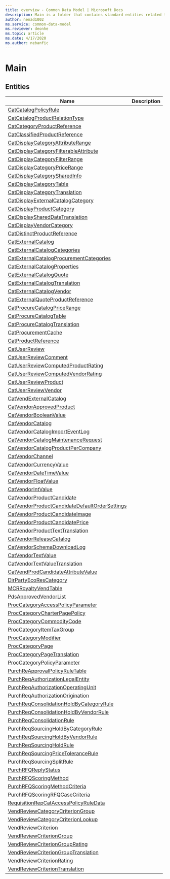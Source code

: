```yaml
---
title: overview - Common Data Model | Microsoft Docs
description: Main is a folder that contains standard entities related to the Common Data Model.
author: nenad1002
ms.service: common-data-model
ms.reviewer: deonhe
ms.topic: article
ms.date: 4/17/2020
ms.author: nebanfic
---
```


# Main


## Entities

|Name|Description|
|---|---|
|[CatCatalogPolicyRule](CatCatalogPolicyRule.md)||
|[CatCatalogProductRelationType](CatCatalogProductRelationType.md)||
|[CatCategoryProductReference](CatCategoryProductReference.md)||
|[CatClassifiedProductReference](CatClassifiedProductReference.md)||
|[CatDisplayCategoryAttributeRange](CatDisplayCategoryAttributeRange.md)||
|[CatDisplayCategoryFilterableAttribute](CatDisplayCategoryFilterableAttribute.md)||
|[CatDisplayCategoryFilterRange](CatDisplayCategoryFilterRange.md)||
|[CatDisplayCategoryPriceRange](CatDisplayCategoryPriceRange.md)||
|[CatDisplayCategorySharedInfo](CatDisplayCategorySharedInfo.md)||
|[CatDisplayCategoryTable](CatDisplayCategoryTable.md)||
|[CatDisplayCategoryTranslation](CatDisplayCategoryTranslation.md)||
|[CatDisplayExternalCatalogCategory](CatDisplayExternalCatalogCategory.md)||
|[CatDisplayProductCategory](CatDisplayProductCategory.md)||
|[CatDisplaySharedDataTranslation](CatDisplaySharedDataTranslation.md)||
|[CatDisplayVendorCategory](CatDisplayVendorCategory.md)||
|[CatDistinctProductReference](CatDistinctProductReference.md)||
|[CatExternalCatalog](CatExternalCatalog.md)||
|[CatExternalCatalogCategories](CatExternalCatalogCategories.md)||
|[CatExternalCatalogProcurementCategories](CatExternalCatalogProcurementCategories.md)||
|[CatExternalCatalogProperties](CatExternalCatalogProperties.md)||
|[CatExternalCatalogQuote](CatExternalCatalogQuote.md)||
|[CatExternalCatalogTranslation](CatExternalCatalogTranslation.md)||
|[CatExternalCatalogVendor](CatExternalCatalogVendor.md)||
|[CatExternalQuoteProductReference](CatExternalQuoteProductReference.md)||
|[CatProcureCatalogPriceRange](CatProcureCatalogPriceRange.md)||
|[CatProcureCatalogTable](CatProcureCatalogTable.md)||
|[CatProcureCatalogTranslation](CatProcureCatalogTranslation.md)||
|[CatProcurementCache](CatProcurementCache.md)||
|[CatProductReference](CatProductReference.md)||
|[CatUserReview](CatUserReview.md)||
|[CatUserReviewComment](CatUserReviewComment.md)||
|[CatUserReviewComputedProductRating](CatUserReviewComputedProductRating.md)||
|[CatUserReviewComputedVendorRating](CatUserReviewComputedVendorRating.md)||
|[CatUserReviewProduct](CatUserReviewProduct.md)||
|[CatUserReviewVendor](CatUserReviewVendor.md)||
|[CatVendExternalCatalog](CatVendExternalCatalog.md)||
|[CatVendorApprovedProduct](CatVendorApprovedProduct.md)||
|[CatVendorBooleanValue](CatVendorBooleanValue.md)||
|[CatVendorCatalog](CatVendorCatalog.md)||
|[CatVendorCatalogImportEventLog](CatVendorCatalogImportEventLog.md)||
|[CatVendorCatalogMaintenanceRequest](CatVendorCatalogMaintenanceRequest.md)||
|[CatVendorCatalogProductPerCompany](CatVendorCatalogProductPerCompany.md)||
|[CatVendorChannel](CatVendorChannel.md)||
|[CatVendorCurrencyValue](CatVendorCurrencyValue.md)||
|[CatVendorDateTimeValue](CatVendorDateTimeValue.md)||
|[CatVendorFloatValue](CatVendorFloatValue.md)||
|[CatVendorIntValue](CatVendorIntValue.md)||
|[CatVendorProductCandidate](CatVendorProductCandidate.md)||
|[CatVendorProductCandidateDefaultOrderSettings](CatVendorProductCandidateDefaultOrderSettings.md)||
|[CatVendorProductCandidateImage](CatVendorProductCandidateImage.md)||
|[CatVendorProductCandidatePrice](CatVendorProductCandidatePrice.md)||
|[CatVendorProductTextTranslation](CatVendorProductTextTranslation.md)||
|[CatVendorReleaseCatalog](CatVendorReleaseCatalog.md)||
|[CatVendorSchemaDownloadLog](CatVendorSchemaDownloadLog.md)||
|[CatVendorTextValue](CatVendorTextValue.md)||
|[CatVendorTextValueTranslation](CatVendorTextValueTranslation.md)||
|[CatVendProdCandidateAttributeValue](CatVendProdCandidateAttributeValue.md)||
|[DirPartyEcoResCategory](DirPartyEcoResCategory.md)||
|[MCRRoyaltyVendTable](MCRRoyaltyVendTable.md)||
|[PdsApprovedVendorList](PdsApprovedVendorList.md)||
|[ProcCategoryAccessPolicyParameter](ProcCategoryAccessPolicyParameter.md)||
|[ProcCategoryCharterPagePolicy](ProcCategoryCharterPagePolicy.md)||
|[ProcCategoryCommodityCode](ProcCategoryCommodityCode.md)||
|[ProcCategoryItemTaxGroup](ProcCategoryItemTaxGroup.md)||
|[ProcCategoryModifier](ProcCategoryModifier.md)||
|[ProcCategoryPage](ProcCategoryPage.md)||
|[ProcCategoryPageTranslation](ProcCategoryPageTranslation.md)||
|[ProcCategoryPolicyParameter](ProcCategoryPolicyParameter.md)||
|[PurchReApprovalPolicyRuleTable](PurchReApprovalPolicyRuleTable.md)||
|[PurchReqAuthorizationLegalEntity](PurchReqAuthorizationLegalEntity.md)||
|[PurchReqAuthorizationOperatingUnit](PurchReqAuthorizationOperatingUnit.md)||
|[PurchReqAuthorizationOrigination](PurchReqAuthorizationOrigination.md)||
|[PurchReqConsolidationHoldByCategoryRule](PurchReqConsolidationHoldByCategoryRule.md)||
|[PurchReqConsolidationHoldByVendorRule](PurchReqConsolidationHoldByVendorRule.md)||
|[PurchReqConsolidationRule](PurchReqConsolidationRule.md)||
|[PurchReqSourcingHoldByCategoryRule](PurchReqSourcingHoldByCategoryRule.md)||
|[PurchReqSourcingHoldByVendorRule](PurchReqSourcingHoldByVendorRule.md)||
|[PurchReqSourcingHoldRule](PurchReqSourcingHoldRule.md)||
|[PurchReqSourcingPriceToleranceRule](PurchReqSourcingPriceToleranceRule.md)||
|[PurchReqSourcingSplitRule](PurchReqSourcingSplitRule.md)||
|[PurchRFQReplyStatus](PurchRFQReplyStatus.md)||
|[PurchRFQScoringMethod](PurchRFQScoringMethod.md)||
|[PurchRFQScoringMethodCriteria](PurchRFQScoringMethodCriteria.md)||
|[PurchRFQScoringRFQCaseCriteria](PurchRFQScoringRFQCaseCriteria.md)||
|[RequisitionRepCatAccessPolicyRuleData](RequisitionRepCatAccessPolicyRuleData.md)||
|[VendReviewCategoryCriterionGroup](VendReviewCategoryCriterionGroup.md)||
|[VendReviewCategoryCriterionLookup](VendReviewCategoryCriterionLookup.md)||
|[VendReviewCriterion](VendReviewCriterion.md)||
|[VendReviewCriterionGroup](VendReviewCriterionGroup.md)||
|[VendReviewCriterionGroupRating](VendReviewCriterionGroupRating.md)||
|[VendReviewCriterionGroupTranslation](VendReviewCriterionGroupTranslation.md)||
|[VendReviewCriterionRating](VendReviewCriterionRating.md)||
|[VendReviewCriterionTranslation](VendReviewCriterionTranslation.md)||
